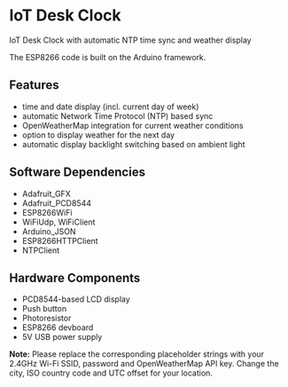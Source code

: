 # IoT Desk Clock
IoT Desk Clock with automatic NTP time sync and weather display

The ESP8266 code is built on the Arduino framework. 

## Features
- time and date display (incl. current day of week)
- automatic Network Time Protocol (NTP) based sync
- OpenWeatherMap integration for current weather conditions
- option to display weather for the next day
- automatic display backlight switching based on ambient light

## Software Dependencies
- Adafruit_GFX
- Adafruit_PCD8544
- ESP8266WiFi
- WiFiUdp, WiFiClient
- Arduino_JSON
- ESP8266HTTPClient
- NTPClient

## Hardware Components
- PCD8544-based LCD display
- Push button
- Photoresistor
- ESP8266 devboard
- 5V USB power supply

**Note:** Please replace the corresponding placeholder strings with your 2.4GHz Wi-Fi SSID, password and OpenWeatherMap API key. Change the city, ISO country code and UTC offset for your location.
